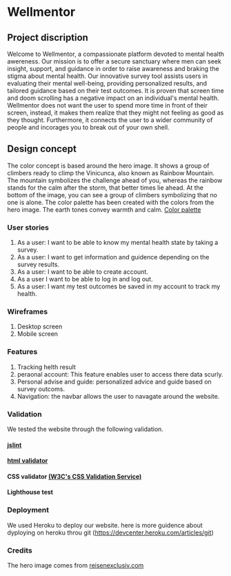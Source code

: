 # Wellmentor

## Project discription
Welcome to Wellmentor, a compassionate platform devoted to mental health awereness. Our mission is to offer a secure sanctuary where men can seek insight, support, and guidance in order to raise awareness and braking the stigma about mental health. 
Our innovative survey tool assists users in evaluating their mental well-being, providing personalized results, and tailored guidance based on their test outcomes.
It is proven that screen time and doom scrolling has a negative impact on an individual's mental health. 
Wellmentor does not want the user to spend more time in front of their screen, instead, it makes them realize that they might not feeling as good as they thought. 
Furthermore, it connects the user to a wider community of people and incorages you to break out of your own shell.

## Design concept
The color concept is based around the hero image. It shows a group of climbers ready to climp the Vinicunca, also known as Rainbow Mountain. The mountain symbolizes the challenge ahead of you, whereas the rainbow stands for the calm after the storm, that better times lie ahead. At the bottom of the image, you can see a group of climbers symbolizing that no one is alone.
The color palette has been created with the colors from the hero image. The earth tones convey warmth and calm.
[Color palette](https://coolors.co/palette/865527-fac041-cd2a51-d9b888-1f70f3)

### User stories
1. As a user: I want to be able to know my mental health state by taking a survey.
2. As a user: I want to get information and guidence depending on the survey results.
3. As a user: I want to be able to create account.
4. As a user  I want to be able to log in and log out.
5. As a user: I want my test outcomes be saved in my account to track my health.

### Wireframes
1. Desktop screen
2. Mobile screen
###  Features
1. Tracking helth result
2. peraonal account: This feature enables user to  access there data scurly.
3. Personal advise and guide: personalized advice and guide based on survey outcoms.
4. Navigation: the navbar allows the user to navagate around the website.
### Validation
We tested the website through the following validation.
#### [jslint](https://www.jslint.com)
#### [html validator]((https://validator.w3.org))
#### CSS validator [(W3C's CSS Validation Service)](https://jigsaw.w3.org/css-validator/validator)
#### Lighthouse test
### Deployment
 We used Heroku to deploy our website.
 here is more guidence about dyploying on heroku throu git (https://devcenter.heroku.com/articles/git)
### Credits
The hero image comes from [reisenexclusiv.com](https://reisenexclusiv.com/wp-content/uploads/2018/06/Peru-Rainbow-Mountain-c_emperorcosar_shutterstock.com_-e1528881879259.jpg)